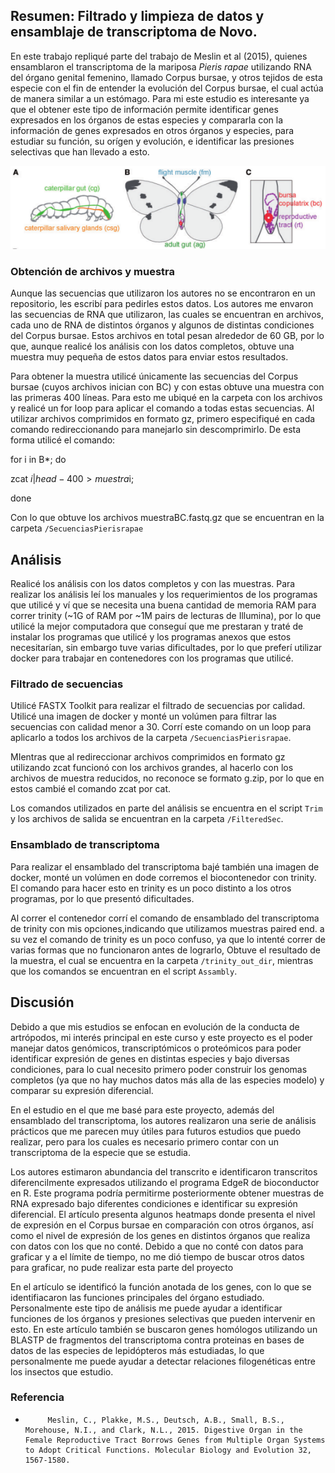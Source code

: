 ## Resumen: Filtrado y limpieza de datos y ensamblaje de transcriptoma de Novo.

En este trabajo repliqué parte del trabajo de Meslin
et al (2015), quienes ensamblaron el transcriptoma de la mariposa *Pieris rapae* utilizando RNA del órgano genital femenino, llamado Corpus bursae, y otros tejidos de esta especie con el fin de entender la evolución del Corpus bursae, el cual actúa de manera similar a un estómago. Para mi este estudio es interesante ya que el obtener este tipo de información permite identificar genes expresados en los órganos de estas especies y compararla con la información de genes expresados en otros órganos y especies, para estudiar su función, su orígen y evolución, e identificar las presiones selectivas que han llevado a esto.

![alt text](https://github.com/Bendxg/Proyecto-Final-Bioinf2017-II/blob/master/ButterflyRNA.png)
### Obtención de archivos y muestra

Aunque las secuencias que utilizaron los autores no se encontraron en un repositorio, les escribí para pedirles estos datos. Los autores me envaron las secuencias de RNA que utilizaron, las cuales se encuentran en archivos, cada uno de RNA de distintos órganos y algunos de distintas condiciones del Corpus bursae. Estos archivos en total pesan alrededor de 60 GB, por lo que, aunque realicé los análisis con los datos completos, obtuve una muestra muy pequeña de estos datos para enviar estos resultados.

Para obtener la muestra utilicé únicamente las secuencias del Corpus bursae (cuyos archivos inician con BC) y con estas obtuve una muestra con las primeras 400 líneas. Para esto me ubiqué en la carpeta con los archivos y realicé un for loop para aplicar el comando a todas estas secuencias. Al utilizar archivos comprimidos en formato gz, primero especifiqué en cada comando redireccionando para manejarlo sin descomprimirlo. De esta forma utilicé el comando:

for i in B*; do

zcat $i | head -400  > muestra$i;

done

Con lo que obtuve los archivos muestraBC<string>.fastq.gz que se encuentran en la carpeta `/SecuenciasPierisrapae`

## Análisis

Realicé los análisis  con los datos completos y con las muestras. Para realizar los análisis leí los manuales y los requerimientos de los programas que utilicé y ví que se necesita una buena cantidad de memoria RAM para correr trinity (~1G of RAM por ~1M pairs de lecturas de Illumina), por lo que utilicé la mejor computadora que conseguí que me prestaran y traté de instalar los programas que utilicé y los programas anexos que estos necesitarían, sin embargo tuve varias dificultades, por lo que preferí utilizar docker para trabajar en contenedores con los programas que utilicé.

### Filtrado de secuencias

Utilicé FASTX Toolkit para realizar el filtrado de secuencias por calidad. Utilicé una imagen de docker y monté un volúmen para filtrar las secuencias con calidad menor a 30. Corrí este comando on un loop para aplicarlo a todos los archivos de la carpeta `/SecuenciasPierisrapae`.

MIentras que al redireccionar archivos comprimidos en formato gz utilizando zcat funcionó con los archivos grandes, al hacerlo con los archivos de muestra reducidos, no reconoce se formato g.zip, por lo que en estos cambié el comando zcat por cat.

Los comandos utilizados en parte del análisis se encuentra en el script  `Trim`  y los archivos de salida se encuentran en la carpeta `/FilteredSec`.

### Ensamblado de transcriptoma

Para realizar el ensamblado del transcriptoma bajé también una imagen de docker, monté un volúmen en dode corremos el biocontenedor con trinity. El comando para hacer esto en trinity es un poco distinto a los otros programas, por lo que presentó dificultades. 

Al correr el contenedor corrí el comando de ensamblado del transcriptoma de trinity con mis opciones,indicando que utilizamos muestras paired end. a su vez el comando de trinity es un poco confuso, ya que lo intenté correr de varias formas que no funcionaron antes de lograrlo, Obtuve el resultado de la muestra, el cual se encuentra en la carpeta `/trinity_out_dir`, mientras que los comandos se encuentran en el script  `Assambly`.

## Discusión

 Debido a que mis estudios se enfocan en evolución de la conducta de artrópodos, mi interés principal en este curso y este proyecto es el poder manejar datos genómicos, transcriptómicos o proteómicos para poder identificar expresión de genes en distintas especies  y bajo diversas condiciones, para lo cual necesito primero poder construir los genomas completos (ya que no hay muchos datos más alla de las especies modelo) y comparar su expresión diferencial.
 
 En el estudio en el que me basé para este proyecto, además del ensamblado del transcriptoma, los autores realizaron una serie de análisis prácticos que me parecen muy útiles para futuros estudios que puedo realizar, pero para los cuales es necesario primero contar con un transcriptoma de la especie que se estudia.

 Los autores estimaron abundancia del transcrito e identificaron transcritos diferencilmente expresados utilizando el programa EdgeR de bioconductor en R. Este programa podría permitirme posteriormente obtener muestras de RNA expresado bajo diferentes condiciones e identificar su expresión diferencial. El artículo presenta algunos heatmaps donde presenta el nivel de expresión en el Corpus bursae en comparación con otros órganos, así como el nivel de expresión de los genes en distintos órganos que realiza con datos con los que no conté. Debido a que no conté con datos para graficar y a el límite de tiempo, no me dió tiempo de buscar otros datos para graficar, no pude realizar esta parte del proyecto
 


En el artículo se identificó la función anotada de los genes, con lo que se identifiacaron las funciones principales del órgano estudiado. Personalmente este tipo de análisis me puede ayudar a identificar funciones de los órganos y presiones selectivas que pueden intervenir en esto. En este artículo también se buscaron genes homólogos utilizando un BLASTP de fragmentos del transcriptoma contra proteinas en bases de datos de las especies de lepidópteros más estudiadas, lo que personalmente me puede ayudar a detectar relaciones filogenéticas entre los insectos que estudio.

### Referencia

-          Meslin, C., Plakke, M.S., Deutsch, A.B., Small, B.S., Morehouse, N.I., and Clark, N.L., 2015. Digestive Organ in the Female Reproductive Tract Borrows Genes from Multiple Organ Systems to Adopt Critical Functions. Molecular Biology and Evolution 32, 1567-1580.
